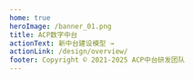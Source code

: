 ```yaml
---
home: true
heroImage: /banner_01.png
title: ACP数字中台 
actionText: 新中台建设模型 →
actionLink: /design/overview/
footer: Copyright © 2021-2025 ACP中台研发团队
---
```

